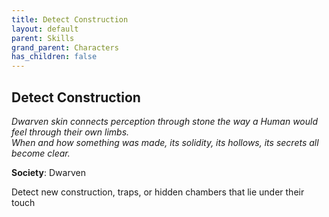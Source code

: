 ```yaml
---
title: Detect Construction
layout: default
parent: Skills
grand_parent: Characters
has_children: false
---
```


## Detect Construction
_Dwarven skin connects perception through stone the way a Human would feel through their own limbs._  
_When and how something was made, its solidity, its hollows, its secrets all become clear._

**Society**: Dwarven

Detect new construction, traps, or hidden chambers that lie under their touch
